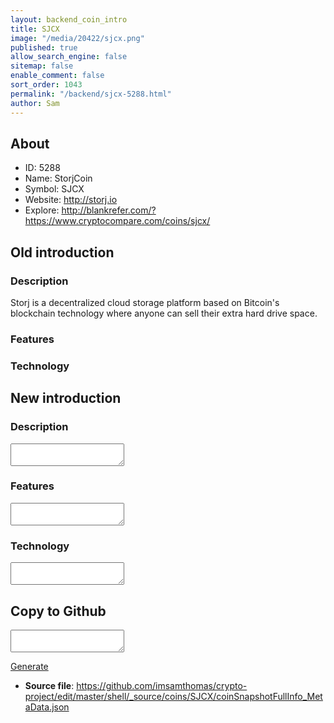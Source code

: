 ```yaml
---
layout: backend_coin_intro
title: SJCX
image: "/media/20422/sjcx.png"
published: true
allow_search_engine: false
sitemap: false
enable_comment: false
sort_order: 1043
permalink: "/backend/sjcx-5288.html"
author: Sam
---
```


## About

- ID: 5288
- Name: StorjCoin
- Symbol: SJCX
- Website: http://storj.io
- Explore: http://blankrefer.com/?https://www.cryptocompare.com/coins/sjcx/


## Old introduction

### Description

<p>Storj is a decentralized cloud storage platform based on Bitcoin&#39;s blockchain technology where anyone can sell their extra hard drive space.</p>

### Features


### Technology




## New introduction


### Description
<textarea id="meta_description" name="description"></textarea>

### Features
<textarea id="meta_features" name="features"></textarea>

### Technology
<textarea id="meta_technology" name="technology"></textarea>


## Copy to Github

<textarea id="coinsnapshotfullinfo_metadata"></textarea>

<a href="#gen" onclick="generateMetaDatJson()">Generate</a>

- **Source file**: <a href="https://github.com/imsamthomas/crypto-project/edit/master/shell/_source/coins/SJCX/coinSnapshotFullInfo_MetaData.json">https://github.com/imsamthomas/crypto-project/edit/master/shell/_source/coins/SJCX/coinSnapshotFullInfo_MetaData.json</a>

